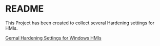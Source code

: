 # README #

This Project has been created to collect several Hardening settings for HMIs.

[Gernal Hardening Settings for Windows HMIs](https://bitbucket.org/cbless/kiosk-mode-hardening/wiki/windows-hmis.md)
